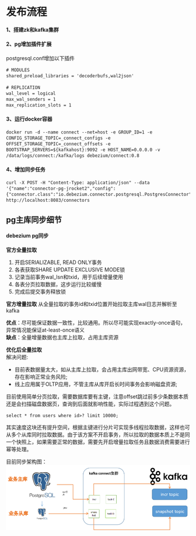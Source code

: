 # 发布流程
#### 1、搭建zk和kafka集群  
#### 2、pg增加插件扩展  
postgresql.conf增加以下插件

```
# MODULES
shared_preload_libraries = 'decoderbufs,wal2json' 

# REPLICATION
wal_level = logical             
max_wal_senders = 1             
max_replication_slots = 1       
```

#### 3、运行docker容器  

```
docker run -d --name connect --net=host -e GROUP_ID=1 -e CONFIG_STORAGE_TOPIC=_connect_configs -e OFFSET_STORAGE_TOPIC=_connect_offsets -e BOOTSTRAP_SERVERS=${kafkahost}:9092 -e HOST_NAME=0.0.0.0 -v /data/logs/connect:/kafka/logs debezium/connect:0.8
```

#### 4、增加同步任务  
```
curl -X POST -H "Content-Type: application/json" --data '{"name":"connector-pg-jrocket2","config":{"connector.class":"io.debezium.connector.postgresql.PostgresConnector","database.hostname":"10.2.0.13","database.port":"5432","database.user":"postgres","database.password":"postgres","database.dbname":"postgres","database.server.name":"xxx","snapshot.mode":"never"}}' http://localhost:8083/connectors
```

## pg主库同步细节
#### debezium pg同步

**官方全量拉取**
1. 开启SERIALIZABLE, READ ONLY事务
2. 各表获取SHARE UPDATE EXCLUSIVE MODE锁
3. 记录当前事务wal_lsn和txid，用于后续增量使用
4. 各表分页拉取数据，这步运行比较缓慢
5. 完成后提交事务释放锁  

**官方增量拉取**
从全量拉取的事务id和txid位置开始拉取主库wal日志并解析至kafka

**优点**：尽可能保证数据一致性，比较通用。所以尽可能实现exactly-once语句，异常情况能保证at-least-once语义  
**缺点**：全量增量数据也主库上拉取，占用主库资源

**优化后全量拉取**  
解决问题: 
- 目前表数据量太大，如从主库上拉取，会占用主库出网带宽、CPU资源资源，存在影响正常业务风险;
- 线上应用属于OLTP应用，不管主库从库开启长时间事务会影响磁盘资源;

目前使用简单分页拉取，需要数据库要有主键，注意offset跳过前多少条数据本质还是会扫描磁盘数据页，查询到后面就影响性能，实际过程遇到这个问题。

```
select * from users where id>? limit 10000;
```
其实速度这块还有提升空间，根据主键进行分片可实现多线程拉取数据，这样也可从多个从库同时拉取数据。由于该方案不开启事务，所以拉取的数据本质上不是同一个快照上，如果需要正常的数据，需要先开启增量拉取任务且数据消费需要进行幂等处理。

目前同步架构图：  
![](img/kafka-connector-task.png) 